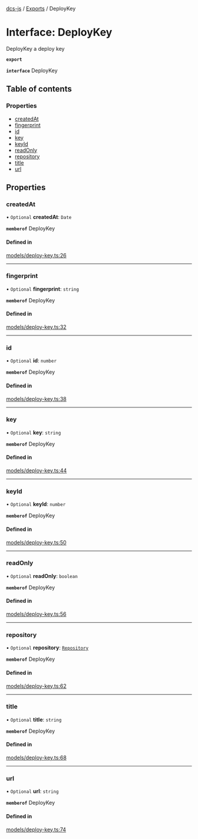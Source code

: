 [dcs-js](../README.md) / [Exports](../modules.md) / DeployKey

# Interface: DeployKey

DeployKey a deploy key

**`export`**

**`interface`** DeployKey

## Table of contents

### Properties

- [createdAt](DeployKey.md#createdat)
- [fingerprint](DeployKey.md#fingerprint)
- [id](DeployKey.md#id)
- [key](DeployKey.md#key)
- [keyId](DeployKey.md#keyid)
- [readOnly](DeployKey.md#readonly)
- [repository](DeployKey.md#repository)
- [title](DeployKey.md#title)
- [url](DeployKey.md#url)

## Properties

### <a id="createdat" name="createdat"></a> createdAt

• `Optional` **createdAt**: `Date`

**`memberof`** DeployKey

#### Defined in

[models/deploy-key.ts:26](https://github.com/unfoldingWord/dcs-js/blob/c677a54/models/deploy-key.ts#L26)

___

### <a id="fingerprint" name="fingerprint"></a> fingerprint

• `Optional` **fingerprint**: `string`

**`memberof`** DeployKey

#### Defined in

[models/deploy-key.ts:32](https://github.com/unfoldingWord/dcs-js/blob/c677a54/models/deploy-key.ts#L32)

___

### <a id="id" name="id"></a> id

• `Optional` **id**: `number`

**`memberof`** DeployKey

#### Defined in

[models/deploy-key.ts:38](https://github.com/unfoldingWord/dcs-js/blob/c677a54/models/deploy-key.ts#L38)

___

### <a id="key" name="key"></a> key

• `Optional` **key**: `string`

**`memberof`** DeployKey

#### Defined in

[models/deploy-key.ts:44](https://github.com/unfoldingWord/dcs-js/blob/c677a54/models/deploy-key.ts#L44)

___

### <a id="keyid" name="keyid"></a> keyId

• `Optional` **keyId**: `number`

**`memberof`** DeployKey

#### Defined in

[models/deploy-key.ts:50](https://github.com/unfoldingWord/dcs-js/blob/c677a54/models/deploy-key.ts#L50)

___

### <a id="readonly" name="readonly"></a> readOnly

• `Optional` **readOnly**: `boolean`

**`memberof`** DeployKey

#### Defined in

[models/deploy-key.ts:56](https://github.com/unfoldingWord/dcs-js/blob/c677a54/models/deploy-key.ts#L56)

___

### <a id="repository" name="repository"></a> repository

• `Optional` **repository**: [`Repository`](Repository.md)

**`memberof`** DeployKey

#### Defined in

[models/deploy-key.ts:62](https://github.com/unfoldingWord/dcs-js/blob/c677a54/models/deploy-key.ts#L62)

___

### <a id="title" name="title"></a> title

• `Optional` **title**: `string`

**`memberof`** DeployKey

#### Defined in

[models/deploy-key.ts:68](https://github.com/unfoldingWord/dcs-js/blob/c677a54/models/deploy-key.ts#L68)

___

### <a id="url" name="url"></a> url

• `Optional` **url**: `string`

**`memberof`** DeployKey

#### Defined in

[models/deploy-key.ts:74](https://github.com/unfoldingWord/dcs-js/blob/c677a54/models/deploy-key.ts#L74)
